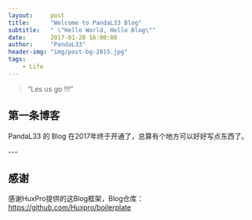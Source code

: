 ```yaml
---
layout:     post
title:      "Welcome to PandaL33 Blog"
subtitle:   " \"Hello World, Hello Blog\""
date:       2017-01-20 16:00:00
author:     "PandaL33"
header-img: "img/post-bg-2015.jpg"
tags:
    - Life
---
```


> “Les us go !!!”


## 第一条博客
PandaL33 的 Blog 在2017年终于开通了，总算有个地方可以好好写点东西了。



<p id = "build"></p>
---

## 感谢
 感谢HuxPro提供的这Blog框架，Blog仓库：https://github.com/Huxpro/boilerplate
